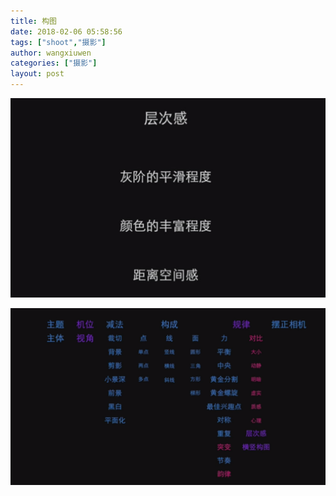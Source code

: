 ```yaml
---
title: 构图
date: 2018-02-06 05:58:56
tags: ["shoot","摄影"]
author: wangxiuwen
categories: ["摄影"]
layout: post
---
```


![image.png](/images/c04126906d858ab4bc15aa7e056e3fb8.png)

![image.png](/images/0ecc53bfd37f2fa5aea8771e77dde92e.png)
